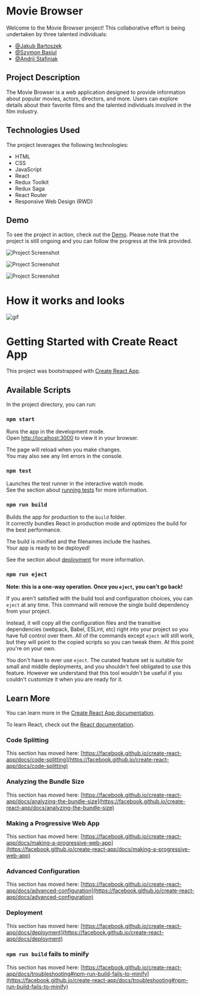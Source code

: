 # Movie Browser

Welcome to the Movie Browser project! This collaborative effort is being undertaken by three talented individuals:

- [@Jakub Bartoszek](https://github.com/jakub-bartoszek-developer)
- [@Szymon Basiul](https://github.com/szymonbasiul)
- [@Andrii Stafiniak](https://github.com/AndriiStafiniak)

## Project Description


The Movie Browser is a web application designed to provide information about popular movies, actors, directors, and more. Users can explore details about their favorite films and the talented individuals involved in the film industry.

## Technologies Used

The project leverages the following technologies:

- HTML
- CSS
- JavaScript
- React
- Redux Toolkit
- Redux Saga
- React Router
- Responsive Web Design (RWD)

## Demo

To see the project in action, check out the [Demo](https://szymonbasiul.github.io/Movie-browser/). Please note that the project is still ongoing and you can follow the progress at the link provided.

![Project Screenshot](/readmeMovies.png)

![Project Screenshot](/readmeMovie.png)

![Project Screenshot](/readmePeople.png)

# How it works and looks

![gif](https://media.giphy.com/media/v1.Y2lkPTc5MGI3NjExYms2NHMwbDRlZmpkbTd3czZxazl2MW5mdDA4MW5zZDlpOXdmcnB6YiZlcD12MV9pbnRlcm5hbF9naWZfYnlfaWQmY3Q9Zw/sue90si46rxKItMdfr/giphy.gif)

# Getting Started with Create React App

This project was bootstrapped with [Create React App](https://github.com/facebook/create-react-app).

## Available Scripts

In the project directory, you can run:

### `npm start`

Runs the app in the development mode.\
Open [http://localhost:3000](http://localhost:3000) to view it in your browser.

The page will reload when you make changes.\
You may also see any lint errors in the console.

### `npm test`

Launches the test runner in the interactive watch mode.\
See the section about [running tests](https://facebook.github.io/create-react-app/docs/running-tests) for more information.

### `npm run build`

Builds the app for production to the `build` folder.\
It correctly bundles React in production mode and optimizes the build for the best performance.

The build is minified and the filenames include the hashes.\
Your app is ready to be deployed!

See the section about [deployment](https://facebook.github.io/create-react-app/docs/deployment) for more information.

### `npm run eject`

**Note: this is a one-way operation. Once you `eject`, you can't go back!**

If you aren't satisfied with the build tool and configuration choices, you can `eject` at any time. This command will remove the single build dependency from your project.

Instead, it will copy all the configuration files and the transitive dependencies (webpack, Babel, ESLint, etc) right into your project so you have full control over them. All of the commands except `eject` will still work, but they will point to the copied scripts so you can tweak them. At this point you're on your own.

You don't have to ever use `eject`. The curated feature set is suitable for small and middle deployments, and you shouldn't feel obligated to use this feature. However we understand that this tool wouldn't be useful if you couldn't customize it when you are ready for it.

## Learn More

You can learn more in the [Create React App documentation](https://facebook.github.io/create-react-app/docs/getting-started).

To learn React, check out the [React documentation](https://reactjs.org/).

### Code Splitting

This section has moved here: [https://facebook.github.io/create-react-app/docs/code-splitting](https://facebook.github.io/create-react-app/docs/code-splitting)

### Analyzing the Bundle Size

This section has moved here: [https://facebook.github.io/create-react-app/docs/analyzing-the-bundle-size](https://facebook.github.io/create-react-app/docs/analyzing-the-bundle-size)

### Making a Progressive Web App

This section has moved here: [https://facebook.github.io/create-react-app/docs/making-a-progressive-web-app](https://facebook.github.io/create-react-app/docs/making-a-progressive-web-app)

### Advanced Configuration

This section has moved here: [https://facebook.github.io/create-react-app/docs/advanced-configuration](https://facebook.github.io/create-react-app/docs/advanced-configuration)

### Deployment

This section has moved here: [https://facebook.github.io/create-react-app/docs/deployment](https://facebook.github.io/create-react-app/docs/deployment)

### `npm run build` fails to minify

This section has moved here: [https://facebook.github.io/create-react-app/docs/troubleshooting#npm-run-build-fails-to-minify](https://facebook.github.io/create-react-app/docs/troubleshooting#npm-run-build-fails-to-minify)
